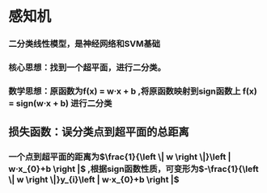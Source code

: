 # 感知机
### 二分类线性模型，是神经网络和SVM基础
### 核心思想：找到一个超平面，进行二分类。
### 数学思想：原函数为f(x) = w·x + b ,将原函数映射到sign函数上 f(x) = sign(w·x + b) 进行二分类
## 损失函数：误分类点到超平面的总距离
### 一个点到超平面的距离为$\frac{1}{\left \| w \right \|}\left | w·x_{0}+b \right |$ ,根据sign函数性质，可变形为$-\frac{1}{\left \| w \right \|}y_{i}\left | w·x_{0}+b \right |$
